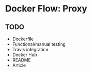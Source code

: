 Docker Flow: Proxy
==================

TODO
----

* Dockerfile
* Functional/manual testing
* Travis integration
* Docker Hub
* README
* Article